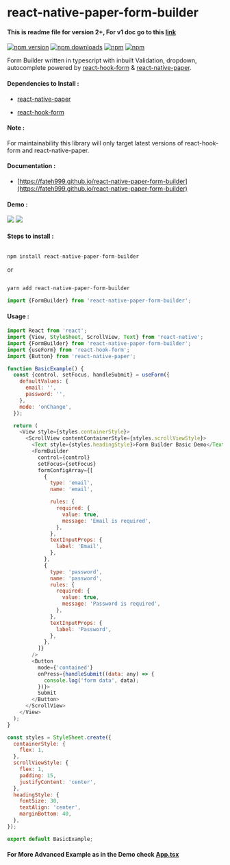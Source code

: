 # react-native-paper-form-builder

#### This is readme file for version 2+, For v1 doc go to this [link](READMEv1.md)

[![npm version](https://img.shields.io/npm/v/react-native-paper-form-builder.svg?style=for-the-badge)](https://www.npmjs.com/package/react-native-paper-form-builder)
[![npm downloads](https://img.shields.io/npm/dm/react-native-paper-form-builder.svg?style=for-the-badge)](https://www.npmjs.com/package/react-native-paper-form-builder)
[![npm](https://img.shields.io/npm/dt/react-native-paper-form-builder.svg?style=for-the-badge)](https://www.npmjs.com/package/react-native-paper-form-builder)
[![npm](https://img.shields.io/npm/l/react-native-paper-form-builder?style=for-the-badge)](https://github.com/fateh999/react-native-paper-form-builder/blob/master/LICENSE)

Form Builder written in typescript with inbuilt Validation, dropdown, autocomplete powered by [react-hook-form](https://react-hook-form.com/) & [react-native-paper](https://callstack.github.io/react-native-paper/).

#### Dependencies to Install :

- [react-native-paper](https://www.npmjs.com/package/react-native-paper)

- [react-hook-form](https://www.npmjs.com/package/react-hook-form)

#### Note :

For maintainability this library will only target latest versions of react-hook-form and react-native-paper.

#### Documentation :

- [https://fateh999.github.io/react-native-paper-form-builder](https://fateh999.github.io/react-native-paper-form-builder)

#### Demo :

![](iOS.gif)
![](android.gif)

#### Steps to install :

```javascript

npm install react-native-paper-form-builder

```

or

```javascript

yarn add react-native-paper-form-builder

```

```javascript
import {FormBuilder} from 'react-native-paper-form-builder';
```

#### Usage :

```javascript
import React from 'react';
import {View, StyleSheet, ScrollView, Text} from 'react-native';
import {FormBuilder} from 'react-native-paper-form-builder';
import {useForm} from 'react-hook-form';
import {Button} from 'react-native-paper';

function BasicExample() {
  const {control, setFocus, handleSubmit} = useForm({
    defaultValues: {
      email: '',
      password: '',
    },
    mode: 'onChange',
  });

  return (
    <View style={styles.containerStyle}>
      <ScrollView contentContainerStyle={styles.scrollViewStyle}>
        <Text style={styles.headingStyle}>Form Builder Basic Demo</Text>
        <FormBuilder
          control={control}
          setFocus={setFocus}
          formConfigArray={[
            {
              type: 'email',
              name: 'email',

              rules: {
                required: {
                  value: true,
                  message: 'Email is required',
                },
              },
              textInputProps: {
                label: 'Email',
              },
            },
            {
              type: 'password',
              name: 'password',
              rules: {
                required: {
                  value: true,
                  message: 'Password is required',
                },
              },
              textInputProps: {
                label: 'Password',
              },
            },
          ]}
        />
        <Button
          mode={'contained'}
          onPress={handleSubmit((data: any) => {
            console.log('form data', data);
          })}>
          Submit
        </Button>
      </ScrollView>
    </View>
  );
}

const styles = StyleSheet.create({
  containerStyle: {
    flex: 1,
  },
  scrollViewStyle: {
    flex: 1,
    padding: 15,
    justifyContent: 'center',
  },
  headingStyle: {
    fontSize: 30,
    textAlign: 'center',
    marginBottom: 40,
  },
});

export default BasicExample;
```

#### For More Advanced Example as in the Demo check [App.tsx](example/App.tsx)
